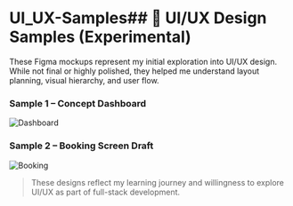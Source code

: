 # UI_UX-Samples## 🧪 UI/UX Design Samples (Experimental)

These Figma mockups represent my initial exploration into UI/UX design. While not final or highly polished, they helped me understand layout planning, visual hierarchy, and user flow.

### Sample 1 – Concept Dashboard
![Dashboard](https://github.com/user-attachments/assets/your-image-link-1)

### Sample 2 – Booking Screen Draft
![Booking](https://github.com/user-attachments/assets/your-image-link-2)

> These designs reflect my learning journey and willingness to explore UI/UX as part of full-stack development.
